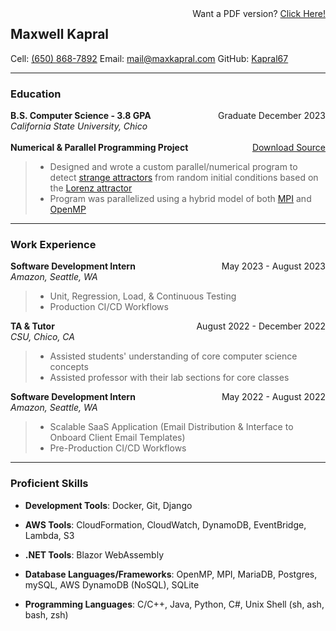 <div style="float:right">Want a PDF version? <a href="https://github.com/Kapral67/Resume/releases/latest/download/CSCI_mkapral_12-2023.pdf">Click Here!</a></div>

## Maxwell Kapral

Cell: [(650) 868-7892](tel:+16508687892)	Email: [mail@maxkapral.com](mailto:mail@maxkapral.com)	GitHub: [Kapral67](https://github.com/Kapral67)

---

### Education

<div style="float:right;">Graduate December 2023</div><div style="font-weight:bold;">B.S. Computer Science - 3.8 GPA</div>
<div><i>California State University, Chico</i></div>

<br>

<div class="online-only" style="float: right"><a href="https://github.com/Kapral67/Resume/releases/download/lorenzian/lorenzian.tar.gz">Download Source</a></div><div style="font-weight: bold;">Numerical & Parallel Programming Project</div>

> - Designed and wrote a custom parallel/numerical program to detect [strange attractors](https://en.wikipedia.org/wiki/Attractor#Strange_attractor) from random initial conditions based on the [Lorenz attractor](https://en.wikipedia.org/wiki/Lorenz_system)
> - Program was parallelized using a hybrid model of both [MPI](https://en.wikipedia.org/wiki/Message_Passing_Interface) and [OpenMP](https://en.wikipedia.org/wiki/OpenMP)

---

### Work Experience

<div style="float: right">May 2023 - August 2023</div><div style="font-weight: bold;">Software Development Intern</div>
<div><i>Amazon, Seattle, WA</i></div>

> - Unit, Regression, Load, & Continuous Testing
> - Production CI/CD Workflows

<div style="float: right">August 2022 - December 2022</div><div style="font-weight: bold;">TA & Tutor</div>
<div><i>CSU, Chico, CA</i></div>

> - Assisted students' understanding of core computer science concepts
> - Assisted professor with their lab sections for core classes

<div style="float: right">May 2022 - August 2022</div><div style="font-weight: bold;">Software Development Intern</div>
<div><i>Amazon, Seattle, WA</i></div>

> - Scalable SaaS Application (Email Distribution & Interface to Onboard Client Email Templates)
> - Pre-Production CI/CD Workflows

---

### Proficient Skills

- **Development Tools**: Docker, Git, Django

- **AWS Tools**: CloudFormation, CloudWatch, DynamoDB, EventBridge, Lambda, S3

- **.NET Tools**: Blazor WebAssembly

- **Database Languages/Frameworks**: OpenMP, MPI, MariaDB, Postgres, mySQL, AWS DynamoDB (NoSQL), SQLite

- **Programming Languages**: C/C++, Java, Python, C#, Unix Shell (sh, ash, bash, zsh)
